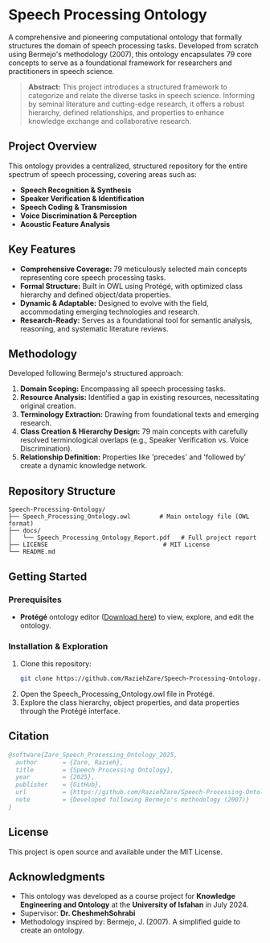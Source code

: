 # Speech Processing Ontology

A comprehensive and pioneering computational ontology that formally structures the domain of speech processing tasks. Developed from scratch using Bermejo's methodology (2007), this ontology encapsulates 79 core concepts to serve as a foundational framework for researchers and practitioners in speech science.

> **Abstract:** This project introduces a structured framework to categorize and relate the diverse tasks in speech science. Informing by seminal literature and cutting-edge research, it offers a robust hierarchy, defined relationships, and properties to enhance knowledge exchange and collaborative research.

## Project Overview

This ontology provides a centralized, structured repository for the entire spectrum of speech processing, covering areas such as:
- **Speech Recognition & Synthesis**
- **Speaker Verification & Identification**
- **Speech Coding & Transmission**
- **Voice Discrimination & Perception**
- **Acoustic Feature Analysis**

## Key Features

- **Comprehensive Coverage:** 79 meticulously selected main concepts representing core speech processing tasks.
- **Formal Structure:** Built in OWL using Protégé, with optimized class hierarchy and defined object/data properties.
- **Dynamic & Adaptable:** Designed to evolve with the field, accommodating emerging technologies and research.
- **Research-Ready:** Serves as a foundational tool for semantic analysis, reasoning, and systematic literature reviews.

## Methodology

Developed following Bermejo's structured approach:
1.  **Domain Scoping:** Encompassing all speech processing tasks.
2.  **Resource Analysis:** Identified a gap in existing resources, necessitating original creation.
3.  **Terminology Extraction:** Drawing from foundational texts and emerging research.
4.  **Class Creation & Hierarchy Design:** 79 main concepts with carefully resolved terminological overlaps (e.g., Speaker Verification vs. Voice Discrimination).
5.  **Relationship Definition:** Properties like 'precedes' and 'followed by' create a dynamic knowledge network.

##  Repository Structure
```text
Speech-Processing-Ontology/
├── Speech_Processing_Ontology.owl        # Main ontology file (OWL format)
├── docs/
│   └── Speech_Processing_Ontology_Report.pdf   # Full project report
├── LICENSE                                # MIT License
└── README.md
```


## Getting Started

### Prerequisites
- **Protégé** ontology editor ([Download here](https://protege.stanford.edu/)) to view, explore, and edit the ontology.

### Installation & Exploration
1. Clone this repository:
   ```bash
   git clone https://github.com/RaziehZare/Speech-Processing-Ontology.git

2. Open the Speech_Processing_Ontology.owl file in Protégé.
3. Explore the class hierarchy, object properties, and data properties through the Protégé interface.

   
## Citation
```bibtex
@software{Zare_Speech_Processing_Ontology_2025,
  author       = {Zare, Razieh},
  title        = {Speech Processing Ontology},
  year         = {2025},
  publisher    = {GitHub},
  url          = {https://github.com/RaziehZare/Speech-Processing-Ontology},
  note         = {Developed following Bermejo's methodology (2007)}
}
```

 ## License
This project is open source and available under the MIT License.

## Acknowledgments
- This ontology was developed as a course project for **Knowledge Engineering and Ontology** at the **University of Isfahan** in July 2024.
- Supervisor: **Dr. CheshmehSohrabi**
- Methodology inspired by: Bermejo, J. (2007). A simplified guide to create an ontology.
